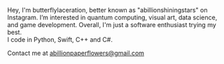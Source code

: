Hey, I'm butterflylaceration, better known as "abillionshiningstars" on Instagram.
I’m interested in quantum computing, visual art, data science, and game development. Overall, I'm just a software enthusiast trying my best.    
I code in Python, Swift, C++ and C#.

Contact me at abillionpaperflowers@gmail.com

<!---
tairitsuwu/tairitsuwu is a ✨ special ✨ repository because its `README.md` (this file) appears on your GitHub profile.
You can click the Preview link to take a look at your changes.
- 💞️ I’m looking to collaborate on ...
--->
